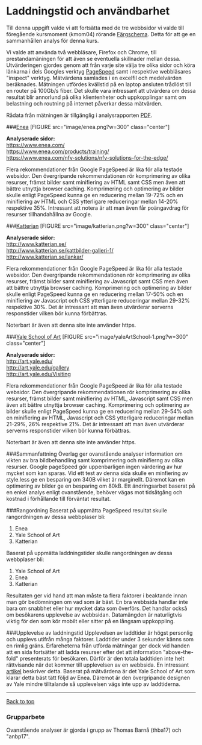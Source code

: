 Laddningstid och användbarhet
=
Till denna uppgift valde vi att fortsätta med de tre webbsidor vi valde till
föregående kursmoment (kmom04) rörande [Färgschema](analysis/colorscheme). Detta för att ge
en sammanhållen analys för denna kurs.

Vi valde att använda två webbläsare, Firefox och Chrome, till prestandamäningen
för att även se eventuella skillnader mellan dessa. Utvärderingen gjordes genom
att från varje site välja tre olika sidor och köra länkarna i dels Googles verktyg
[PageSpeed](https://developers.google.com/speed/pagespeed/) samt i respektive
webbläsares "inspect" verktyg. Mätvärdena samlades i en excelfil och medelvärden
beräknades. Mätningen utfördes kvällstid på en laptop ansluten trådlöst till en
router på 100Gb/s fiber. Det skulle vara intressant att utvärdera om dessa resultat
blir annorlund på olika klientenheter och uppkopplingar samt om belastning och
routning på internet påverkar dessa mätvärden.

<!-- Rådata från mätningen är tillgänglig i analysrapporten [PDF](!docs/analysisSpeed-kmom05-v2.pdf) / [XLSX](!docs/analysisSpeed-kmom05-v2.xlsx). -->
Rådata från mätningen är tillgänglig i analysrapporten [PDF](!docs/analysisSpeed-kmom05-v2.pdf).

###[Enea](http://www.enea.com)
[FIGURE src="image/enea.png?w=300" class="center"]

**Analyserade sidor:**<br>
https://www.enea.com/<br>
https://www.enea.com/products/training/<br>
https://www.enea.com/nfv-solutions/nfv-solutions-for-the-edge/<br>

Flera rekommendationer från Google PageSpeed är lika för alla testade websidor.
Den övergripande rekommendationen rör komprimering av olika resurser, främst bilder
samt minifiering av HTML samt CSS men även att bättre utnyttja browser caching.
Komprimering och optimering av bilder skulle enligt PageSpeed kunna ge en reducering
mellan 19-72% och en minifiering av HTML och CSS ytterligare reduceringar mellan
14-20% respektive 35%. Intressant att notera är att man även får poängavdrag för
resurser tillhandahållna av Google.

###[Katterian](http://www.katterian.se/)
[FIGURE src="image/katterian.png?w=300" class="center"]

**Analyserade sidor:**<br>
http://www.katterian.se/<br>
http://www.katterian.se/kattbilder-galleri-1/<br>
http://www.katterian.se/lankar/<br>

Flera rekommendationer från Google PageSpeed är lika för alla testade websidor.
Den övergripande rekommendationen rör komprimering av olika resurser, främst bilder
samt minifiering av Javascript samt CSS men även att bättre utnyttja browser caching.
Komprimering och optimering av bilder skulle enligt PageSpeed kunna ge en reducering
mellan 17-50% och en minifiering av Javascript och CSS ytterligare reduceringar mellan
29-32% respektive 30%. Det är intressant att man även utvärderar serverns responstider
vilken bör kunna förbättras.

Noterbart är även att denna site inte använder https.

###[Yale School of Art](http://art.yale.edu)
[FIGURE src="image/yaleArtSchool-1.png?w=300" class="center"]

**Analyserade sidor:**<br>
http://art.yale.edu/<br>
http://art.yale.edu/gallery<br>
http://art.yale.edu/Visiting<br>

Flera rekommendationer från Google PageSpeed är lika för alla testade websidor.
Den övergripande rekommendationen rör komprimering av olika resurser, främst bilder
samt minifiering av HTML, Javascript samt CSS men även att bättre utnyttja browser caching.
Komprimering och optimering av bilder skulle enligt PageSpeed kunna ge en reducering
mellan 29-54% och en minifiering av HTML, Javascript och CSS ytterligare reduceringar
mellan 21-29%, 26% respektive 21%. Det är intressant att man även utvärderar serverns
responstider vilken bör kunna förbättras.

Noterbart är även att denna site inte använder https.

###Sammanfattning
Överlag ger ovanstående analyser information om vikten av bra bildbehandling samt
komprimering och minifierng av olika resurser. Google pageSpeed gör uppenbarligen
ingen värdering av hur mycket som kan sparas. Vid ett test av denna sida skulle en
minfiering av style.less ge en besparing om 340B vilket är marginellt. Däremot kan
en optimering av bilder ge en besparing om 80kB. Ett ändringsarbet baserat på en
enkel analys enligt ovanstående, behöver vägas mot tidsåtgång och kostnad i
förhållande till förväntat resultat.

###Rangordning
Baserat på uppmätta PageSpeed resultat skulle rangordningen av dessa webbplaser bli:<br>
1. Enea<br>
2. Yale School of Art<br>
3. Katterian

Baserat på uppmätta laddningstider skulle rangordningen av dessa webbplaser bli:<br>
1. Yale School of Art<br>
2. Enea<br>
3. Katterian

Resultaten ger vid hand att man måste ta flera faktorer i beaktande innan man gör
bedömningen om vad som är bäst. En bra webbsida handlar inte bara om snabbhet eller
hur mycket data som överförs. Det handlar också om besökarens upplevelse av webbsidan.
Datamängden är naturligtvis viktig för den som kör mobilt eller sitter på en långsam uppkoppling.

###Upplevelse av laddningstid
Upplevelsen av laddtider är högst personlig och upplevs utifrån många faktorer.
Laddtider under 3 sekunder känns som en rimlig gräns. Erfareheterna från
utförda mätningar ger dock vid handen att en sida fortsätter att ladda resurser
efter det att information "above-the-fold" presenterats för besökaren. Därför är
den totala laddtiden inte helt rättvisande när det kommer till upplevelsen av en
webbsida. En intressant [artikel](https://www.hobo-web.co.uk/your-website-design-should-load-in-4-seconds/)
beskriver detta. Baserat på mätvärdena är det Yale School of Art som klarar detta
bäst tätt följd av Enea. Däremot är den övergripande designen av Yale mindre
tilltalande så upplevelsen vägs inte upp av laddtiderna.

<hr>

<a href="#">Back to top</a>

### Grupparbete
Ovanstående analyser är gjorda i grupp av Thomas Barnå (thba17) och "anbp17".
